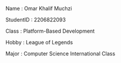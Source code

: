 Name       : Omar Khalif Muchzi

StudentID  : 2206822093

Class      : Platform-Based Development

Hobby      : League of Legends

Major      : Computer Science International Class